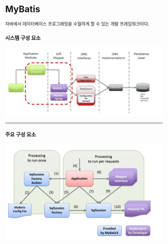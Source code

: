 # MyBatis

자바에서 데이터베이스 프로그래밍을 수월하게 할 수 있는 개발 프레임워크이다. 

### 시스템 구성 요소
![Alt text](image.png)

<hr>

### 주요 구성 요소
![Alt text](image-1.png)

